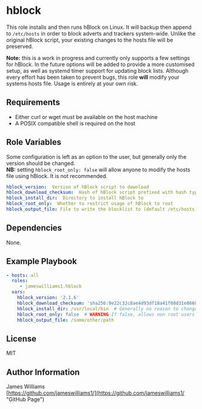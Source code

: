 hblock
=========

This role installs and then runs hBlock on Linux. It will backup then append to `/etc/hosts` in order to block adverts and trackers system-wide. Unlike the original hBlock script, your existing changes to the hosts file will be preserved.

**Note:** this is a work in progress and currently only supports a few settings for hBlock. In the future options will be added to provide a more customised setup, as well as systemd timer support for updating block lists. Although every effort has been taken to prevent bugs, this role **will** modify your systems hosts file. Usage is entirely at your own risk.

Requirements
------------

- Either curl or wget must be available on the host machine
- A POSIX compatible shell is required on the host

Role Variables
--------------

Some configuration is left as an option to the user, but generally only the version should be changed.  
**NB:** setting `hblock_root_only: false` will allow anyone to modify the hosts file using hBlock. It is not recommended.

```yaml
hblock_version:  Version of hBlock script to download
hblock_download_checksum:  Hash of hBlock script prefixed with hash type (see example)
hblock_install_dir:  Directory to install hBlock to
hblock_root_only:  Whether to restrict usage of hBlock to root
hblock_output_file: File to write the blocklist to (default /etc/hosts)
```

Dependencies
------------

None.

Example Playbook
----------------

```yaml
- hosts: all
  roles:
     - jameswilliams1.hblock
  vars:
    hblock_version: '2.1.6'
    hblock_download_checksum: 'sha256:9e22c32c8ae4d93df18a41f08d31e8668ef4342fda82ca91ec4aa47f718fdadc'
    hblock_install_dir: /usr/local/bin  # Generally no reason to change this
    hblock_root_only: false  # WARNING If false, allows non root users to modify hosts file using hBlock
    hblock_output_file: /some/other/path
```

License
-------

MIT

Author Information
------------------

James Williams  
[https://github.com/jameswilliams1/](https://github.com/jameswilliams1/ "GitHub Page")
